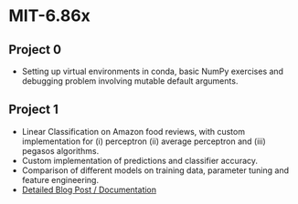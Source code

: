 # MIT-6.86x

## Project 0 
- Setting up virtual environments in conda, basic NumPy exercises and debugging problem involving mutable default arguments.

## Project 1
- Linear Classification on Amazon food reviews, with custom implementation for (i) perceptron (ii) average perceptron and (iii) pegasos algorithms.
- Custom implementation of predictions and classifier accuracy. 
- Comparison of different models on training data, parameter tuning and feature engineering.
- [Detailed Blog Post / Documentation](https://medium.com/@sriramthinksaboutthings/linear-classification-6-86x-project-1-1d53bffe5432)
